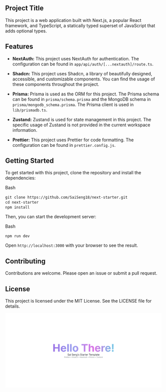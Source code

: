 ## Project Title

This project is a web application built with Next.js, a popular React framework, and TypeScript, a statically typed superset of JavaScript that adds optional types.

## Features

- **NextAuth:**  This project uses NextAuth for authentication. The configuration can be found in  `app/api/auth/[...nextauth]/route.ts`.

- **Shadcn:**  This project uses Shadcn, a library of beautifully designed, accessible, and customizable components. You can find the usage of these components throughout the project.
  
- **Prisma:**  Prisma is used as the ORM for this project. The Prisma schema can be found in  `prisma/schema.prisma`  and the MongoDB schema in  `prisma/mongodb_schema.prisma`. The Prisma client is used in  `lib/prismadb.ts`.

- **Zustand:**  Zustand is used for state management in this project. The specific usage of Zustand is not provided in the current workspace information.
- **Prettier:**  This project uses Prettier for code formatting. The configuration can be found in  `prettier.config.js`.

## Getting Started

To get started with this project, clone the repository and install the dependencies:

Bash

```
git clone https://github.com/SaiSeng18/next-starter.git
cd next-starter
npm install
```

Then, you can start the development server:

Bash

```
npm run dev
```

Open `http://localhost:3000` with your browser to see the result.

## Contributing

Contributions are welcome. Please open an issue or submit a pull request.

## License

This project is licensed under the MIT License. See the LICENSE file for details.

![Screenshot](https://github.com/SaiSeng18/next-starter/blob/main/public/screenshot.png?raw=true)
